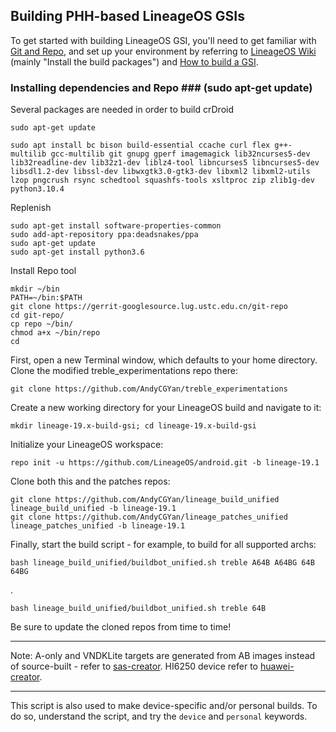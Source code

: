 
## Building PHH-based LineageOS GSIs ##

To get started with building LineageOS GSI, you'll need to get familiar with [Git and Repo](https://source.android.com/source/using-repo.html), and set up your environment by referring to [LineageOS Wiki](https://wiki.lineageos.org/devices/redfin/build) (mainly "Install the build packages") and [How to build a GSI](https://github.com/phhusson/treble_experimentations/wiki/How-to-build-a-GSI%3F).
 ### Installing dependencies and Repo ### (sudo apt-get update)

Several packages are needed in order to build crDroid
```
sudo apt-get update
```
```
sudo apt install bc bison build-essential ccache curl flex g++-multilib gcc-multilib git gnupg gperf imagemagick lib32ncurses5-dev lib32readline-dev lib32z1-dev liblz4-tool libncurses5 libncurses5-dev libsdl1.2-dev libssl-dev libwxgtk3.0-gtk3-dev libxml2 libxml2-utils lzop pngcrush rsync schedtool squashfs-tools xsltproc zip zlib1g-dev python3.10.4
```
Replenish
```
sudo apt-get install software-properties-common
sudo add-apt-repository ppa:deadsnakes/ppa
sudo apt-get update
sudo apt-get install python3.6
```
Install Repo tool
```
mkdir ~/bin
PATH=~/bin:$PATH
git clone https://gerrit-googlesource.lug.ustc.edu.cn/git-repo
cd git-repo/
cp repo ~/bin/
chmod a+x ~/bin/repo
cd
```
First, open a new Terminal window, which defaults to your home directory.  Clone the modified treble_experimentations repo there:

    git clone https://github.com/AndyCGYan/treble_experimentations

Create a new working directory for your LineageOS build and navigate to it:

    mkdir lineage-19.x-build-gsi; cd lineage-19.x-build-gsi


Initialize your LineageOS workspace:

    repo init -u https://github.com/LineageOS/android.git -b lineage-19.1

Clone both this and the patches repos:

    git clone https://github.com/AndyCGYan/lineage_build_unified lineage_build_unified -b lineage-19.1
    git clone https://github.com/AndyCGYan/lineage_patches_unified lineage_patches_unified -b lineage-19.1

Finally, start the build script - for example, to build for all supported archs:

    bash lineage_build_unified/buildbot_unified.sh treble A64B A64BG 64B 64BG
    
.

    bash lineage_build_unified/buildbot_unified.sh treble 64B

Be sure to update the cloned repos from time to time!

---

Note: A-only and VNDKLite targets are generated from AB images instead of source-built - refer to [sas-creator](https://github.com/wugo2021/sas-creator). HI6250 device refer to [huawei-creator](https://github.com/wugo2021/huawei-creator).

---

This script is also used to make device-specific and/or personal builds. To do so, understand the script, and try the `device` and `personal` keywords.
